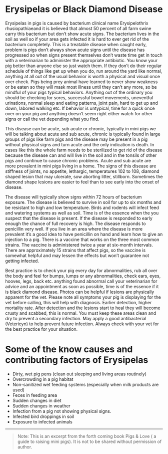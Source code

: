 <!-- TITLE: Black Diamond Disease -->
<!-- SUBTITLE: By Scott R. Murdock -->


# Erysipelas or Black Diamond Disease

Erysipelas in pigs is caused by bacterium clinical name Erysipelothrix rhusiopathiaeand it is believed that almost 50 percent of all farm swine carry this bacterium but don’t show acute signs. The bacterium lives in the soil as well so if your area gets infected it is hard to ever get rid of the bacterium completely. This is a treatable disease when caught early, problem is pigs don’t always show acute signs until the disease has progressed so when signs present themselves don’t waste time get in touch with a veterinarian to administer the appropriate antibiotic. You know your pig better than anyone else so just watch them. If they don’t do their regular schedule of things like get up when you do, run around the yard like normal, anything at all out of the usual behavior is worth a physical and visual once over check. Pigs being prey animal have learned to never show weakness or be eaten so they will mask most illness until they can’t any more, so be mindful of your pigs typical behaviors. Anything out of the ordinary you should be checking for sores, successful bowel movements, uneventful urinations, normal sleep and eating patterns, joint pain, hard to get up and down, labored walking etc. If behavior is untypical, time for a quick once over on your pig and anything doesn’t seem right either watch for other signs or call the vet depending what you find. 

This disease can be acute, sub acute or chronic, typically in mini pigs we will be talking about acute and sub acute, chronic is typically found in large groups of pigs like farm pigs and the disease may be present in a pig without physical signs and turn acute and the only indication is death. In cases like this the whole farm needs to be sterilized to get rid of the disease because the disease can and will live in the soil and in the tonsils of other pigs and continue to cause chronic problems. Acute and sub acute are more prevalent in mini pigs living in a home. The signs of this disease are stiffness of joints, no appetite, lethargic, temperatures 102 to 108, diamond shaped lesion that may ulcerate, sow aborting litter, stillborn. Sometimes the diamond shape lesions are easier to feel than to see early into the onset of disease.

The disease will typically show signs within 72 hours of bacterium exposure. The disease is believed to survive in soil for up to six months and be resistant to high and low temperature. Birds and rodents will infect feed and watering systems as well as soil. Time is of the essence when the you suspect that the disease is present. If the disease is responded to early enough the chance of full recovery is high. The disease responds to penicillin very well. If you live in an area where the disease is more prevalent it’s a good idea to have penicillin on hand and learn how to give an injection to a pig. There is a vaccine that works on the three most common strains. The vaccine is administered twice a year at six-month intervals. There are approximately 15 strains that affect pigs, so the vaccine is somewhat helpful and may lessen the effects but won’t guarantee not getting infected.

Best practice is to check your pig every day for abnormalities, rub all over the body and feel for bumps, lumps or any abnormalities, check ears, eyes, hooves, legs, back etc. anything found abnormal call your veterinarian for advice and an appointment as soon as possible, time is of the essence if it is black diamond disease. Photos can be helpful if lesions are physically apparent for the vet. Please note all symptoms your pig is displaying for the vet before calling, this will help with diagnosis. Earlier detection, higher mortality rate. After detection and the lesions start to heal they will become crusty and scabbed, this is normal. You must keep these areas clean and dry to prevent a secondary infection. May apply a good antibacterial (Vetericyn) to help prevent future infection. Always check with your vet for the best practice for your situation.

# Some of the know causes and contributing factors of Erysipelas
* Dirty, wet pig pens (clean out sleeping and living areas routinely) 
* Overcrowding in a pig habitat
* Non-sanitized wet feeding systems (especially when milk products are used)
* Feces in feeding area
* Sudden changes in diet
* Sudden changes in weather
* Infection from a pig not showing physical signs.
* Infected bird droppings in soil
* Exposure to infected animals
---

> Note: This is an excerpt from the forth coming book Pigs & Love ( a guide to raising mini pigs). It is not to be shared without permission of author.